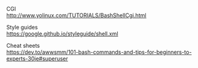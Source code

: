 CGI  
http://www.yolinux.com/TUTORIALS/BashShellCgi.html

Style guides  
https://google.github.io/styleguide/shell.xml

Cheat sheets  
https://dev.to/awwsmm/101-bash-commands-and-tips-for-beginners-to-experts-30je#superuser
